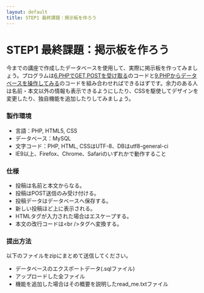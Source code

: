 ```yaml
---
layout: default
title: STEP1 最終課題：掲示板を作ろう
---
```

# STEP1 最終課題：掲示板を作ろう

今までの講座で作成したデータベースを使用して、実際に掲示板を作ってみましょう。プログラムは[6.PHPでGET,POSTを受け取る](6.html)のコードと[9.PHPからデータベースを操作してみる](9.html)のコードを組み合わせればできるはずです。余力のある人は名前・本文以外の情報も表示できるようにしたり、CSSを駆使してデザインを変更したり、独自機能を追加したりしてみましょう。

### 製作環境

* 言語：PHP, HTML5, CSS
* データベース：MySQL
* 文字コード：PHP, HTML, CSSはUTF-8、DBはutf8-general-ci
* IE9以上、Firefox、Chrome、Safariのいずれかで動作すること

### 仕様

* 投稿は名前と本文からなる。
* 投稿はPOST送信のみ受け付ける。
* 投稿データはデータベースへ保存する。
* 新しい投稿ほど上に表示される。
* HTMLタグが入力された場合はエスケープする。
* 本文の改行コードは&lt;br /&gt;タグへ変換する。

### 提出方法

以下のファイルをzipにまとめて送信してください。

* データベースのエクスポートデータ(.sqlファイル)
* アップロードした全ファイル
* 機能を追加した場合はその概要を説明したread_me.txtファイル